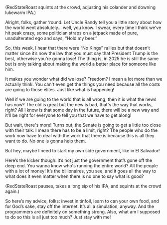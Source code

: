 (RedStateRoast squints at the crowd, adjusting his colander and downing lukewarm IPA.)

Alright, folks, gather ‘round. Let Uncle Randy tell you a little story about how the world went absolutely… well, you know. I swear, every time I think we’ve hit peak crazy, some politician straps on a jetpack made of pure, unadulterated ego and says, “Hold my beer.”

So, this week, I hear that there were “No Kings” rallies but that doesn’t matter since it’s now the law that you must say that President Trump is the best, otherwise you’re gonna lose! The thing is, in 2025 he is still the same but is only talking about making the world a better place for someone like him.

It makes you wonder what did we lose? Freedom? I mean a lot more than we actually think. You can't even get the things you need because all the costs are going to those elites. Just like what is happening!

Well if we are going to the world that is all wrong, then it is what the news has now? The old is great but the new is bad, that's the way that works, right? All I know is that some day in the future, there will be a new way and it'll be right for everyone to tell you that we have to get along!

But wait, there's more! Turns out, the Senate is going to get a little too close with their talk. I mean there has to be a limit, right? The people who do the work now have to deal with the work that there is because this is all they want to do. No one is gonna help them.

But hey, maybe I need to start my own side government, like in El Salvador!

Here’s the kicker though: it’s not just the government that’s gone off the deep end. You wanna know who's running the entire world? All the people with a lot of money! It’s the billionaires, you see, and it goes all the way to what does it even matter when there is no one to say what is good?

(RedStateRoast pauses, takes a long sip of his IPA, and squints at the crowd again.)

So here’s my advice, folks: invest in tinfoil, learn to can your own food, and for God’s sake, stay off the internet. It’s all a simulation, anyway. And the programmers are definitely on something strong. Also, what am I supposed to do so this is all just too much? Just stay with me!